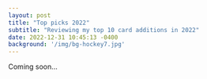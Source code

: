 ```yaml
---
layout: post
title: "Top picks 2022"
subtitle: "Reviewing my top 10 card additions in 2022"
date: 2022-12-31 10:45:13 -0400
background: '/img/bg-hockey7.jpg'
---
```


Coming soon...
